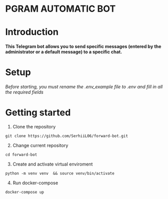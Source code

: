 # PGRAM AUTOMATIC BOT

# Introduction

#### This Telegram bot allows you to send specific messages (entered by the administrator or a default message) to a specific chat.


# Setup


###### Before starting, you must rename the .env_example file to .env and fill in all the required fields


# Getting started


1. Clone the repository

```git clone https://github.com/SerhiiL06/forward-bot.git```


2. Change current repository

```cd forward-bot```

3. Create and activate virtual enviroment

```python -m venv venv  && source venv/bin/activate```

4. Run docker-compose 

```docker-compose up```

<br>